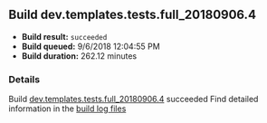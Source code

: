 ## Build dev.templates.tests.full_20180906.4
- **Build result:** `succeeded`
- **Build queued:** 9/6/2018 12:04:55 PM
- **Build duration:** 262.12 minutes
### Details
Build [dev.templates.tests.full_20180906.4](https://winappstudio.visualstudio.com/web/build.aspx?pcguid=a4ef43be-68ce-4195-a619-079b4d9834c2&builduri=vstfs%3a%2f%2f%2fBuild%2fBuild%2f26212) succeeded
Find detailed information in the [build log files](https://uwpctdiags.blob.core.windows.net/buildlogs/dev.templates.tests.full_20180906.4_logs.zip)
